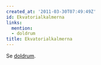 ```yaml
---
created_at: '2011-03-30T07:49:49Z'
id: Ekvatorialkalmerna
links:
  mention:
  - doldrum
title: Ekvatorialkalmerna
---
```


Se [doldrum].

  [doldrum]: doldrum
